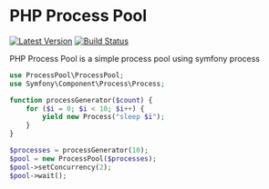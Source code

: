 PHP Process Pool
================

[![Latest Version](https://img.shields.io/github/release/andersondanilo/process-pool.svg?style=flat-square)](https://github.com/andersondanilo/process-pool/releases)
[![Build Status](https://img.shields.io/travis/andersondanilo/process-pool.svg?style=flat-square)](https://travis-ci.org/andersondanilo/process-pool)

PHP Process Pool is a simple process pool using symfony process

```php
use ProcessPool\ProcessPool;
use Symfony\Component\Process\Process;

function processGenerator($count) {
    for ($i = 0; $i < 10; $i++) {
        yield new Process("sleep $i");
    }
}

$processes = processGenerator(10);
$pool = new ProcessPool($processes);
$pool->setConcurrency(2);
$pool->wait();
```
